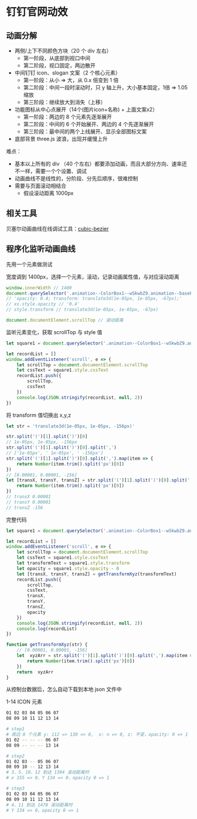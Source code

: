 # 钉钉官网动效

## 动画分解

- 两侧/上下不同颜色方块（20 个 div 左右）
  - 第一阶段，从底部到视口中间
  - 第二阶段，视口固定，两边散开
- 中间钉钉 icon、slogan 文案（2 个核心元素）
  - 第一阶段：从小 => 大，从 0.x 倍变到 1 倍
  - 第二阶段：中间一段时滚动时，只 y 轴上升，大小基本固定，1倍 => 1.05缩放
  - 第三阶段：继续放大到消失（上移）
- 功能图标从中心点展开（14个(图片icon+名称) + 上面文案x2）
  - 第一阶段：两边的 8 个元素先逐渐展开
  - 第二阶段：中间的 6 个开始展开、两边的 4 个先逐渐展开
  - 第三阶段：最中间的两个上线展开、显示全部图标文案
- 底部背景 three.js 波浪，出现并缓慢上升

难点：

- 基本以上所有的 div （40 个左右）都要添加动画，而且大部分方向、速率还不一样，需要一个个设置、调试
- 动画曲线不是线性的，分阶段、分先后顺序，很难控制
- 需要与页面滚动相结合
  - 假设滚动距离 1000px

## 相关工具

贝塞尔动画曲线在线调试工具：[cubic-bezier](https://cubic-bezier.com/#.39,.27,.73,.87)

## 程序化监听动画曲线

先用一个元素做测试

宽度调到 1400px，选择一个元素，滚动，记录动画属性值，与对应滚动距离

```js
window.innerWidth // 1400
document.querySelector('.animation--ColorBox1--wSkwbZ9.animation--basePosition--FGeKxsr').style.cssText
// 'opacity: 0.4; transform: translate3d(1e-05px, 1e-05px, -67px);'
// xx.style.opacity // '0.4'
// style.transform // translate3d(1e-05px, 1e-05px, -67px)

document.documentElement.scrollTop // 滚动距离
```

监听元素变化，获取 scrollTop 与 style 值

```js
let square1 = document.querySelector('.animation--ColorBox1--wSkwbZ9.animation--basePosition--FGeKxsr')

let recordList = []
window.addEventListener('scroll', e => {
    let scrollTop = document.documentElement.scrollTop
    let cssText = square1.style.cssText
    recordList.push({
        scrollTop,
        cssText
    })
    console.log(JSON.stringify(recordList, null, 2))
})
```

将 transform 值切换出 x,y,z

```js
let str = 'translate3d(1e-05px, 1e-05px, -156px)'

str.split('(')[1].split(')')[0] 
// 1e-05px, 1e-05px, -156px
str.split('(')[1].split(')')[0].split(',')
// ['1e-05px', ' 1e-05px', ' -156px']
str.split('(')[1].split(')')[0].split(',').map(item => {
    return Number(item.trim().split('px')[0])
})
// [0.00001, 0.00001, -156]
let [transX, transY, transZ] = str.split('(')[1].split(')')[0].split(',').map(item => {
    return Number(item.trim().split('px')[0])
})
// transX 0.00001
// transY 0.00001
// transZ -156
```

完整代码

```js
let square1 = document.querySelector('.animation--ColorBox1--wSkwbZ9.animation--basePosition--FGeKxsr')

let recordList = []
window.addEventListener('scroll', e => {
    let scrollTop = document.documentElement.scrollTop
    let cssText = square1.style.cssText
    let transformText = square1.style.transform
    let opacity = square1.style.opacity - 0
    let [transX, transY, transZ] = getTransformXyz(transformText)
    recordList.push({
        scrollTop,
        cssText,
        transX,
        transY,
        transZ,
        opacity
    })
    console.log(JSON.stringify(recordList, null, 2))
    console.log(recordList)
})

function getTransformXyz(str) {
    // [0.00001, 0.00001, -156]
    let  xyzArr = str.split('(')[1].split(')')[0].split(',').map(item => {
        return Number(item.trim().split('px')[0])
    })
    return  xyzArr
}
```

从控制台数据后，怎么自动下载到本地 json 文件中

1-14 ICON 元素

```bash
01 02 03 04 05 06 07
08 09 10 11 12 13 14

# step1
# 周边 8 个元素 y: 112 => 130 => 0,  x: n => 0, z: 不变，opacity: 0 => 1
01 02 -- -- -- 06 07
08 09 -- -- -- 13 14

# step2
01 02 03 -- 05 06 07
08 09 10 -- 12 13 14
# 3、5、10、12 到达 1394 滚动距离时
# x 155 => 0、Y 134 => 0、opacity 0 => 1

# step3
01 02 03 04 05 06 07
08 09 10 11 12 13 14
# 4、11 到达 1470 滚动距离时
# Y 134 => 0、opacity 0 => 1
```
